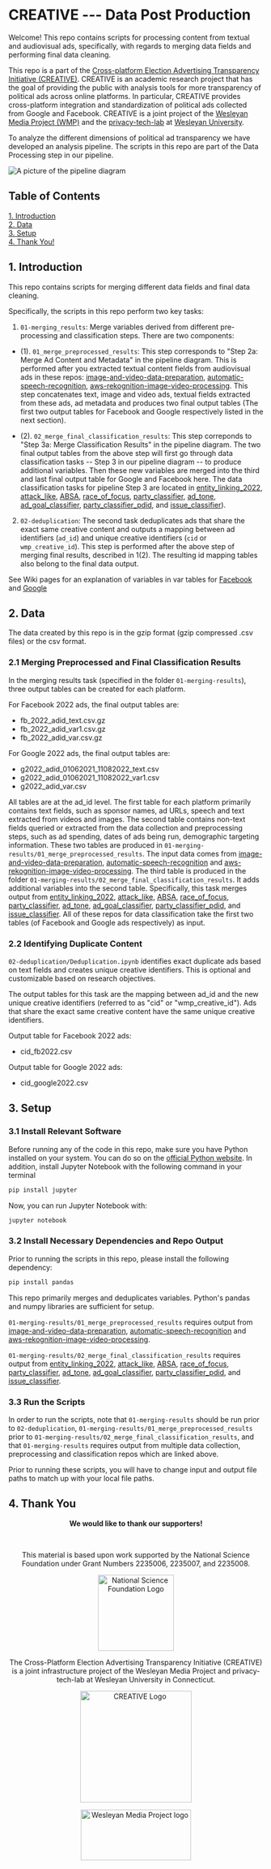 # CREATIVE --- Data Post Production

Welcome! This repo contains scripts for processing content from textual and audiovisual ads, specifically, with regards to merging data fields and performing final data cleaning.

This repo is a part of the [Cross-platform Election Advertising Transparency Initiative (CREATIVE)](https://www.creativewmp.com/). CREATIVE is an academic research project that has the goal of providing the public with analysis tools for more transparency of political ads across online platforms. In particular, CREATIVE provides cross-platform integration and standardization of political ads collected from Google and Facebook. CREATIVE is a joint project of the [Wesleyan Media Project (WMP)](https://mediaproject.wesleyan.edu/) and the [privacy-tech-lab](https://privacytechlab.org/) at [Wesleyan University](https://www.wesleyan.edu).

To analyze the different dimensions of political ad transparency we have developed an analysis pipeline. The scripts in this repo are part of the Data Processing step in our pipeline.

![A picture of the pipeline diagram](CREATIVE_step2_032524.png)

## Table of Contents

[1. Introduction](#1-introduction)  
[2. Data](#2-data)  
[3. Setup](#3-setup)  
[4. Thank You!](#4-thank-you)

## 1. Introduction


This repo contains scripts for merging different data fields and final data cleaning.

Specifically, the scripts in this repo perform two key tasks:

1. `01-merging_results`: Merge variables derived from different pre-processing and classification steps. There are two components:

* (1). `01_merge_preprocessed_results`: This step corresponds to "Step 2a: Merge Ad Content and Metadata" in the pipeline diagram. This is performed after you extracted textual content fields from audiovisual ads in these repos: [image-and-video-data-preparation](https://github.com/Wesleyan-Media-Project/image-video-data-preparation), [automatic-speech-recognition](https://github.com/Wesleyan-Media-Project/automatic-speech-recognition), [aws-rekognition-image-video-processing](https://github.com/Wesleyan-Media-Project/aws-rekognition-image-video-processing). This step concatenates text, image and video ads, textual fields extracted from these ads, ad metadata and produces two final output tables (The first two output tables for Facebook and Google respectively listed in the next section). 

* (2). `02_merge_final_classification_results`: This step correponds to "Step 3a: Merge Classification Results" in the pipeline diagram. The two final output tables from the above step will first go through data classification tasks -- Step 3 in our pipeline diagram -- to produce additional variables. Then these new variables are merged into the third and last final output table for Google and Facebook here. The data classification tasks for pipeline Step 3 are located in [entity_linking_2022](https://github.com/Wesleyan-Media-Project/entity_linking_2022), [attack_like](https://github.com/Wesleyan-Media-Project/attack_like), [ABSA](https://github.com/Wesleyan-Media-Project/ABSA), [race_of_focus](https://github.com/Wesleyan-Media-Project/race_of_focus), [party_classifier](https://github.com/Wesleyan-Media-Project/party_classifier), [ad_tone](https://github.com/Wesleyan-Media-Project/ad_tone), [ad_goal_classifier](https://github.com/Wesleyan-Media-Project/ad_goal_classifier), [party_classifier_pdid](https://github.com/Wesleyan-Media-Project/party_classifier_pdid), and [issue_classifier](https://github.com/Wesleyan-Media-Project/issue_classifier)).  

2. `02-deduplication`: The second task deduplicates ads that share the exact same creative content and outputs a mapping between ad identifiers (`ad_id`) and unique creative identifiers (`cid` or `wmp_creative_id`). This step is performed after the above step of merging final results, described in 1(2). The resulting id mapping tables also belong to the final data output.  

See Wiki pages for an explanation of variables in var tables for [Facebook](https://github.com/Wesleyan-Media-Project/data-post-production/wiki/Variables-in-the-Facebook-Dataset) and [Google](https://github.com/Wesleyan-Media-Project/data-post-production/wiki/Variables-in-the-Google-Dataset)

## 2. Data

The data created by this repo is in the gzip format (gzip compressed .csv files) or the csv format.

### 2.1 Merging Preprocessed and Final Classification Results

In the merging results task (specified in the folder `01-merging-results`), three output tables can be created for each platform.

For Facebook 2022 ads, the final output tables are:

- fb_2022_adid_text.csv.gz
- fb_2022_adid_var1.csv.gz
- fb_2022_adid_var.csv.gz

For Google 2022 ads, the final output tables are:

- g2022_adid_01062021_11082022_text.csv
- g2022_adid_01062021_11082022_var1.csv
- g2022_adid_var.csv

All tables are at the ad_id level. The first table for each platform primarily contains text fields, such as sponsor names, ad URLs, speech and text extracted from videos and images. The second table contains non-text fields queried or extracted from the data collection and preprocessing steps, such as ad spending, dates of ads being run, demographic targeting information. These two tables are produced in `01-merging-results/01_merge_preprocessed_results`. The input data comes from [image-and-video-data-preparation](https://github.com/Wesleyan-Media-Project/image-video-data-preparation), [automatic-speech-recognition](https://github.com/Wesleyan-Media-Project/automatic-speech-recognition) and [aws-rekognition-image-video-processing](https://github.com/Wesleyan-Media-Project/aws-rekognition-image-video-processing). The third table is produced in the folder `01-merging-results/02_merge_final_classification_results`. It adds additional variables into the second table. Specifically, this task merges output from [entity_linking_2022](https://github.com/Wesleyan-Media-Project/entity_linking_2022), [attack_like](https://github.com/Wesleyan-Media-Project/attack_like), [ABSA](https://github.com/Wesleyan-Media-Project/ABSA), [race_of_focus](https://github.com/Wesleyan-Media-Project/race_of_focus), [party_classifier](https://github.com/Wesleyan-Media-Project/party_classifier), [ad_tone](https://github.com/Wesleyan-Media-Project/ad_tone), [ad_goal_classifier](https://github.com/Wesleyan-Media-Project/ad_goal_classifier), [party_classifier_pdid](https://github.com/Wesleyan-Media-Project/party_classifier_pdid), and [issue_classifier](https://github.com/Wesleyan-Media-Project/issue_classifier). All of these repos for data classification take the first two tables (of Facebook and Google ads respectively) as input.

### 2.2 Identifying Duplicate Content

`02-deduplication/Deduplication.ipynb` identifies exact duplicate ads based on text fields and creates unique creative identifiers. This is optional and customizable based on research objectives.

The output tables for this task are the mapping between ad_id and the new unique creative identifiers (referred to as "cid" or "wmp_creative_id"). Ads that share the exact same creative content have the same unique creative identifiers.

Output table for Facebook 2022 ads:

- cid_fb2022.csv

Output table for Google 2022 ads:

- cid_google2022.csv

## 3. Setup

### 3.1 Install Relevant Software

Before running any of the code in this repo, make sure you have Python installed on your system. You can do so on the [official Python website](https://www.python.org/downloads/). In addition, install Jupyter Notebook with the following command in your terminal

```bash
pip install jupyter
```

Now, you can run Jupyter Notebook with:

```bash
jupyter notebook
```

### 3.2 Install Necessary Dependencies and Repo Output

Prior to running the scripts in this repo, please install the following dependency:

```bash
pip install pandas
```

This repo primarily merges and deduplicates variables. Python's pandas and numpy libraries are sufficient for setup.
 
`01-merging-results/01_merge_preprocessed_results` requires output from [image-and-video-data-preparation](https://github.com/Wesleyan-Media-Project/image-video-data-preparation), [automatic-speech-recognition](https://github.com/Wesleyan-Media-Project/automatic-speech-recognition) and [aws-rekognition-image-video-processing](https://github.com/Wesleyan-Media-Project/aws-rekognition-image-video-processing).

`01-merging-results/02_merge_final_classification_results` requires output from [entity_linking_2022](https://github.com/Wesleyan-Media-Project/entity_linking_2022), [attack_like](https://github.com/Wesleyan-Media-Project/attack_like), [ABSA](https://github.com/Wesleyan-Media-Project/ABSA), [race_of_focus](https://github.com/Wesleyan-Media-Project/race_of_focus), [party_classifier](https://github.com/Wesleyan-Media-Project/party_classifier), [ad_tone](https://github.com/Wesleyan-Media-Project/ad_tone), [ad_goal_classifier](https://github.com/Wesleyan-Media-Project/ad_goal_classifier), [party_classifier_pdid](https://github.com/Wesleyan-Media-Project/party_classifier_pdid), and [issue_classifier](https://github.com/Wesleyan-Media-Project/issue_classifier).

### 3.3 Run the Scripts

In order to run the scripts, note that `01-merging-results` should be run prior to `02-deduplication`, `01-merging-results/01_merge_preprocessed_results` prior to `01-merging-results/02_merge_final_classification_results`, and that `01-merging-results` requires output from multiple data collection, preprocessing and classification repos which are linked above.

Prior to running these scripts, you will have to change input and output file paths to match up with your local file paths.

## 4. Thank You

<p align="center"><strong>We would like to thank our supporters!</strong></p><br>

<p align="center">This material is based upon work supported by the National Science Foundation under Grant Numbers 2235006, 2235007, and 2235008.</p>

<p align="center" style="display: flex; justify-content: center; align-items: center;">
  <a href="https://www.nsf.gov/awardsearch/showAward?AWD_ID=2235006">
    <img class="img-fluid" src="nsf.png" height="150px" alt="National Science Foundation Logo">
  </a>
</p>

<p align="center">The Cross-Platform Election Advertising Transparency Initiative (CREATIVE) is a joint infrastructure project of the Wesleyan Media Project and privacy-tech-lab at Wesleyan University in Connecticut.

<p align="center" style="display: flex; justify-content: center; align-items: center;">
  <a href="https://www.creativewmp.com/">
    <img class="img-fluid" src="CREATIVE_logo.png"  width="220px" alt="CREATIVE Logo">
  </a>
</p>

<p align="center" style="display: flex; justify-content: center; align-items: center;">
  <a href="https://mediaproject.wesleyan.edu/">
    <img src="wmp-logo.png" width="218px" height="100px" alt="Wesleyan Media Project logo">
  </a>
</p>
